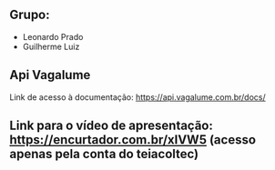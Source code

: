 ## Grupo:
- Leonardo Prado
- Guilherme Luiz

## Api Vagalume
Link de acesso à documentação: https://api.vagalume.com.br/docs/

## Link para o vídeo de apresentação: https://encurtador.com.br/xIVW5 (acesso apenas pela conta do teiacoltec)
